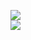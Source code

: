 [![](https://img.shields.io/badge/Made%20With-Github%20Spray-lightgrey.svg?style=for-the-badge&logo=github)](https://github.com/Annihil/github-spray#17443)  
[![](https://i.imgur.com/2DrTn0Z.gif)](https://github.com/Annihil/github-spray)